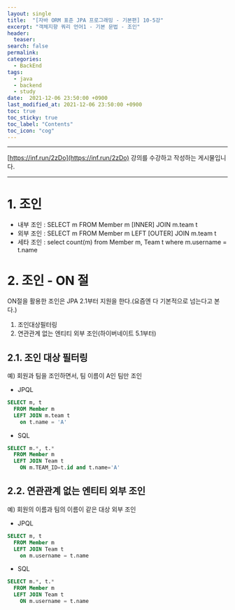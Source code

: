 ```yaml
---
layout: single
title:  "[자바 ORM 표준 JPA 프로그래밍 - 기본편] 10-5강"
excerpt: "객체지향 쿼리 언어1 - 기본 문법 - 조인"
header:
  teaser: 
search: false
permalink:
categories: 
  - BackEnd
tags:
  - java
  - backend
  - study
date:  2021-12-06 23:50:00 +0900
last_modified_at: 2021-12-06 23:50:00 +0900
toc: true
toc_sticky: true
toc_label: "Contents"
toc_icon: "cog"
---
```

---

[https://inf.run/2zDo](https://inf.run/2zDo) 강의를 수강하고 작성하는 게시물입니다.

---

# 1. 조인 

- 내부 조인 : SELECT m FROM Member m [INNER] JOIN m.team t
- 외부 조인 : SELECT m FROM Member m LEFT [OUTER] JOIN m.team t
- 세타 조인 : select count(m) from Member m, Team t where m.username = t.name

# 2. 조인 - ON 절

ON절을 활용한 조인은 JPA 2.1부터 지원을 한다.(요즘엔 다 기본적으로 넘는다고 본다.)

1. 조인대상필터링
2. 연관관계 없는 엔티티 외부 조인(하이버네이트 5.1부터)
   
## 2.1. 조인 대상 필터링

예) 회원과 팀을 조인하면서, 팀 이름이 A인 팀만 조인 

- JPQL 
```SQL
SELECT m, t 
  FROM Member m 
  LEFT JOIN m.team t 
    on t.name = 'A' 
```

- SQL
```SQL
SELECT m.*, t.* 
  FROM Member m 
  LEFT JOIN Team t 
    ON m.TEAM_ID=t.id and t.name='A'
```

## 2.2. 연관관계 없는 엔티티 외부 조인

예) 회원의 이름과 팀의 이름이 같은 대상 외부 조인 


- JPQL
```sql
SELECT m, t 
  FROM Member m 
  LEFT JOIN Team t 
    on m.username = t.name 
```

- SQL
```sql
SELECT m.*, t.* 
  FROM Member m 
  LEFT JOIN Team t 
    ON m.username = t.name
```